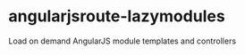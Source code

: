 angularjsroute-lazymodules
==========================

Load on demand AngularJS module templates and controllers

